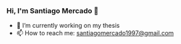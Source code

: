 ### Hi, I'm Santiago Mercado 👋

- 🔭 I’m currently working on my thesis
- 📫 How to reach me: santiagomercado1997@gmail.com
